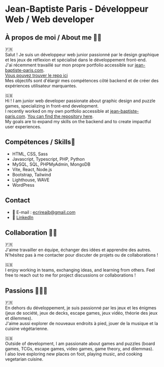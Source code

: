 # Jean-Baptiste Paris - Développeur Web / Web developer

## À propos de moi / About me 👨🏻
🇫🇷  
Salut ! Je suis un développeur web junior passionné par le design graphique et les jeux de réflexion et spécialisé dans le développement front-end.  
J'ai récemment travaillé sur mon propre portfolio accessible sur [jean-baptiste-paris.com](jean-baptiste-paris.com).  
[Vous pouvez trouver le repo ici](https://github.com/Jean-Baptiste-Paris/Jean-Baptiste-Paris.github.io)  
Mes objectifs sont d'élargir mes compétences côté backend et de créer des expériences utilisateur marquantes.  
  
🇬🇧  
Hi ! I am junior web developer passionate about graphic design and puzzle games, specializing in front-end development.  
I recently worked on my own portfolio accessible at [jean-baptiste-paris.com](jean-baptiste-paris.com).
[You can find the repository here](https://github.com/Jean-Baptiste-Paris/Jean-Baptiste-Paris.github.io).  
My goals are to expand my skills on the backend and to create impactful user experiences.  

## Compétences / Skills🌳
- HTML, CSS, Sass
- Javascript, Typescript, PHP, Python
- MySQL, SQL, PHPMyAdmin, MongoDB
- Vite, React, Node.js
- Bootstrap, Tailwind
- Lighthouse, WAVE
- WordPress

## Contact
- 📧 E-mail : ecrireajb@gmail.com
- 💼 [LinkedIn](https://www.linkedin.com/in/jeanbaptiste-paris/)

## Collaboration 🙋🏻
🇫🇷  
J'aime travailler en équipe, échanger des idées et apprendre des autres. N'hésitez pas à me contacter pour discuter de projets ou de collaborations !  
  
🇬🇧  
I enjoy working in teams, exchanging ideas, and learning from others. Feel free to reach out to me for project discussions or collaborations !  

## Passions 🎲🥾🎸
🇫🇷  
En dehors du développement, je suis passionné par les jeux et les énigmes (jeux de société, jeux de decks, escape games, jeux vidéo, théorie des jeux et dilemmes).  
J'aime aussi explorer de nouveaux endroits à pied, jouer de la musique et la cuisine végétarienne.  
  
🇬🇧  
Outside of development, I am passionate about games and puzzles (board games, TCGs, escape games, video games, game theory, and dilemmas).  
I also love exploring new places on foot, playing music, and cooking vegetarian cuisine.
